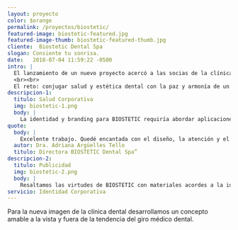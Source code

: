 ```yaml
---
layout: proyecto
color: $orange
permalink: /proyectos/biostetic/
featured-image: biostetic-featured.jpg
featured-image-thumb: biostetic-featured-thumb.jpg
cliente:  Biostetic Dental Spa
slogan: Consiente tu sonrisa.
date:   2018-07-04 11:59:22 -0500
intro: |
  El lanzamiento de un nuevo proyecto acercó a las socias de la clínica dental con el equipo, la necesidad fue clara: presentarse con un nombre e identidad amables, frescos y que se destacaran de un viejo y temido conocido por el todo el mercado.
  <br><br>
  El reto: conjugar salud y estética dental con la paz y armonía de un mandala bajo un solo concepto. El resultado: “BIOSTETIC dental spa, que paulatinamente se ha consolidado en los clientes base y ha logrado atraer a nuevos pacientes.
descripcion-1:
  titulo: Salud Corporativa
  img: biostetic-1.png
  body: |
    La identidad y branding para BIOSTETIC requiría abordar aplicaciones armónicas entre sí mismas. Plasmar los elementos corporativos en papelería, ﬁrma electrónica y artículos promocionales conjugan una indentidad de la que estamos muy orgullosos.
quote: 
  body: |
    Excelente trabajo. Quedé encantada con el diseño, la atención y el servicio. Superó mis expectativas por mucho!!!!.
  autor: Dra. Adriana Argüelles Tello
  titulo: Directora BIOSTETIC Dental Spa” 
descripcion-2:
  titulo: Publicidad
  img: biostetic-2.png
  body: |
    Resaltamos las virtudes de BIOSTETIC con materiales acordes a la identidad. El resultado: dos artes que permiten al usuario acercarse a la clínica y comenzar la experiencia dental que ofrece.
servicio: Identidad Corporativa
---
```

Para la nueva imagen de la clínica dental desarrollamos un concepto amable a la vista y fuera de la tendencia del giro médico dental.

